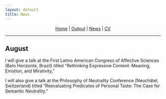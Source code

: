 ```yaml
---
layout: default
title: News
---
```

<div style="text-align: center;">
  <a href="index.md">Home</a> | 
  <a href="output.md">Output</a> | 
  <a href="news.md">News</a> | 
  <a href="cv.md">CV</a>
</div>

---

## August

I will give a talk at the First Latino American Congress of Affective Sciences (Belo Horizonte, Brazil) titled "Rethinking Expressive Content: Meaning, Emotion, and Mirativity," 

I will also give a talk at the Philosophy of Neutrality Conference (Neuchâtel, Switzerland) titled "Reevaluating Predicates of Personal Taste: The Case for Semantic Neutrality."
